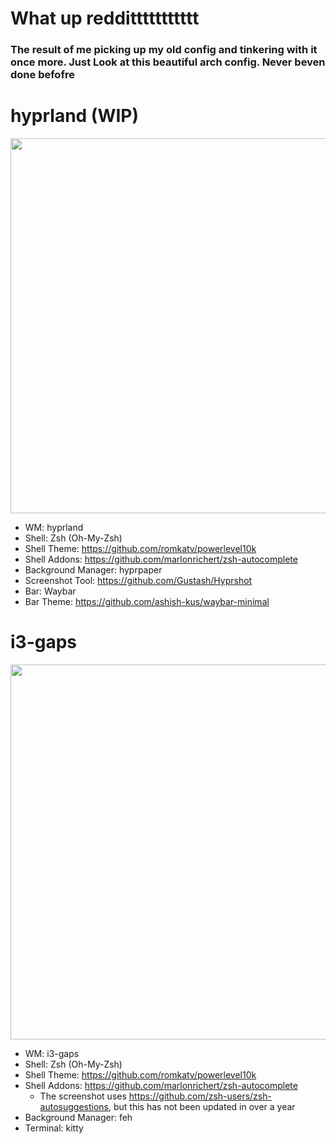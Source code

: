 # What up reddittttttttttt
### The result of me picking up my old config and tinkering with it once more. Just Look at this beautiful arch config. Never beven done befofre

# hyprland (WIP)
<img src="https://github.com/user-attachments/assets/29d005d3-871e-47c3-87ea-b7837d308427" width="600"><br>
- WM: hyprland
- Shell: Zsh (Oh-My-Zsh)
- Shell Theme: https://github.com/romkatv/powerlevel10k
- Shell Addons: https://github.com/marlonrichert/zsh-autocomplete
- Background Manager: hyprpaper
- Screenshot Tool: https://github.com/Gustash/Hyprshot
- Bar: Waybar
- Bar Theme: https://github.com/ashish-kus/waybar-minimal
# i3-gaps
<img src="https://github.com/heyitsalicia/i3-Config/blob/main/preview/AAHH.png" width="600"><br>
- WM: i3-gaps
- Shell: Zsh (Oh-My-Zsh)
- Shell Theme: https://github.com/romkatv/powerlevel10k
- Shell Addons: https://github.com/marlonrichert/zsh-autocomplete
  - The screenshot uses https://github.com/zsh-users/zsh-autosuggestions, but this has not been updated in over a year
- Background Manager: feh
- Terminal: kitty
